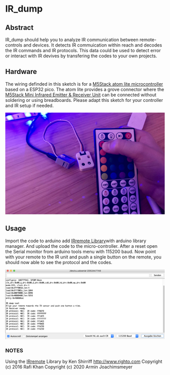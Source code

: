 # IR_dump

## Abstract
IR_dump should help you to analyze IR communication between remote-controls and devices.
It detects IR commuication within reach and decodes the IR commands and IR protocols. This data could be used to detect error or interact with IR devives by transfering the codes to your own projects.

## Hardware
The wiring definded in this sketch is for a  [M5Stack atom lite microcontroller](https://m5stack.com/products/atom-lite-esp32-development-kit) based on a ESP32 pico. The atom lite provides a grove connector where the [M5Stack Mini Infrared Emitter & Receiver Unit](https://m5stack.com/collections/m5-unit/products/ir-unit) can be connected without soldering or using breadboards. Please adapt this sketch for your controller and IR setup if needed.

![Hardware Scheme](https://github.com/mlaber/ir_dump/blob/main/ir_dump_scheme.jpg)

## Usage
Import the code to arduino add [IRremote Library](https://github.com/z3t0/Arduino-IRremote)with arduino library manager. And upload the code to the micro-controller. After a reset open the Serial monitor from arduino tools menu with 115200 baud.
Now point with your remote to the IR unit and push a single button on the remote, you should now able to see the protocol and the codes.

![Serial Monitor example](https://github.com/mlaber/ir_dump/blob/main/screenshot_serial_monitor.png)

### NOTES
Using the [IRremote](https://github.com/Arduino-IRremote/Arduino-IRremote) Library by Ken Shirriff http://www.righto.com Copyright (c) 2016 Rafi Khan Copyright (c) 2020 Armin Joachimsmeyer

